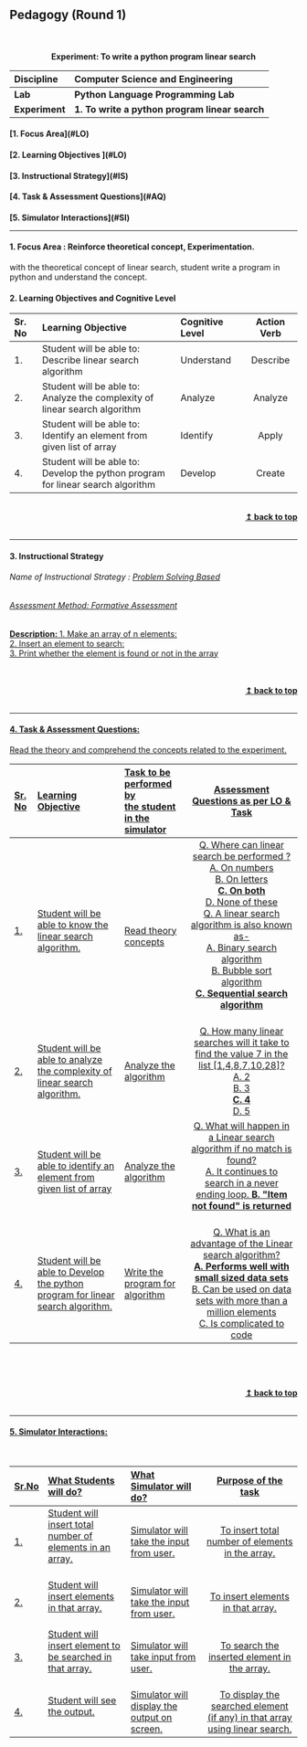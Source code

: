 ## Pedagogy (Round 1)
<p align="center">
<br>
<br>
<b> Experiment: To write a python program linear search  <a name="top"> </b></a> <br>
</p>

<b>Discipline | <b>Computer Science and Engineering </b>
:--|:--|
<b> Lab </b>| <b> Python Language Programming Lab</b>
<b> Experiment </b>|     <b> 1. To write a python program linear search </b>


<h4> [1. Focus Area](#LO)
<h4> [2. Learning Objectives ](#LO)
<h4> [3. Instructional Strategy](#IS)
<h4> [4. Task & Assessment Questions](#AQ)
<h4> [5. Simulator Interactions](#SI)
<hr>

<a name="LO"></a>
#### 1. Focus Area : Reinforce theoretical concept, Experimentation.
with the theoretical concept of linear search, student write a program in python and understand the concept.
#### 2. Learning Objectives and Cognitive Level


Sr. No |	Learning Objective	| Cognitive Level | Action Verb
:--|:--|:--|:-:
1.| Student will be able to: <br>Describe linear search algorithm <br>  | Understand | Describe
2.| Student will be able to: <br>Analyze the complexity of linear search algorithm <br>  | Analyze | Analyze
3.| Student will be able to: <br>Identify an element from given list of array <br>  | Identify | Apply
4.| Student will be able to: <br>Develop the python program for linear search algorithm <br>  | Develop | Create



<br/>
<div align="right">
    <b><a href="#top">↥ back to top</a></b>
</div>
<br/>
<hr>

<a name="IS"></a>
#### 3. Instructional Strategy
###### Name of Instructional Strategy  :    <u> Problem Solving Based
###### Assessment Method: Formative Assessment

<u> <b>Description: </b>1. Make an array of n elements: </u><br>
<u> <b></b>2. Insert an element to search: </u><br>
<u> <b> </b>3. Print whether the element is found or not in the array </u><br>
<br>
 

<br/>
<div align="right">
    <b><a href="#top">↥ back to top</a></b>
</div>
<br/>
<hr>

<a name="AQ"></a>
#### 4. Task & Assessment Questions:

Read the theory and comprehend the concepts related to the experiment.
<br>

Sr. No |	Learning Objective	| Task to be performed by <br> the student  in the simulator | Assessment Questions as per LO & Task
:--|:--|:--|:-:
1.| Student will be able to know the linear search algorithm. | <br> Read theory concepts | Q. Where can linear search be performed ? <br> A. On numbers <br> B. On letters <br> <b> C. On both </b> <br>  D. None of these  <br> Q. A linear search algorithm is also known as- <br> A. Binary search algorithm <br> B. Bubble sort algorithm <br> <b> C. Sequential search algorithm <br> </b>  <br>
2.| Student will be able to analyze the complexity of linear search algorithm. | Analyze the algorithm <br> | Q. How many linear searches will it take to find the value 7 in the list [1,4,8,7,10,28]? <br> A. 2 <br> B. 3 <br> <b> C. 4 </b> <br> D. 5  <br> 
3.| Student will be able to identify an element from given list of array | Analyze the algorithm <br> |Q. What will happen in a Linear search algorithm if no match is found? <br> A. It continues to search in a never ending loop. <b> B. "Item not found" is returned </b> <br>   <br> 
4.| Student will be able to Develop the python program for linear search algorithm. | Write the program for algorithm <br> | Q. What is an advantage of the Linear search algorithm? <br> <b>A. Performs well with small sized data sets </b><br> B. Can be used on data sets with more than a million elements <br> C. Is complicated to code  <br> 



 <br>

 <u>  <u>
<br/>
<div align="right">
    <b><a href="#top">↥ back to top</a></b>
</div>
<br/>
<hr>

<a name="SI"></a>

#### 5. Simulator Interactions:
<br>

Sr.No | What Students will do? |	What Simulator will do?	| Purpose of the task
:--|:--|:--|:--:
1.| Student will insert total number of elements in an array. <br>  <br>  | Simulator will take the input from user. <br>   | To insert total number of elements in the array.
2.| Student will insert elements in that array. <br>  <br>  | Simulator will take the input from user. <br>   | To insert elements in that array.
3.| Student will insert element to be searched in that array. <br>  <br>  | Simulator will take input from user. <br>   | To search the inserted element in the array.
4.| Student will see the output. <br>  <br>  | Simulator will display the output on screen. <br>  | To display the searched element (if any) in that array using linear search.
